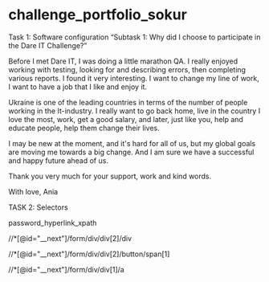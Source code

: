 # challenge_portfolio_sokur
 
Task 1: Software configuration
“Subtask 1: Why did I choose to participate in the Dare IT Challenge?”

Before I met Dare IT, I was doing a little marathon QA. I really enjoyed working with testing, looking for and describing errors, then completing various reports. I found it very interesting. I want to change my line of work, I want to have a job that I like and enjoy it. 

Ukraine is one of the leading countries in terms of the number of people working in the It-industry. I really want to go back home, live in the country I love the most, work, get a good salary, and later, just like you, help and educate people, help them change their lives. 

I may be new at the moment, and it's hard for all of us, but my global goals are moving me towards a big change. And I am sure we have a successful and happy future ahead of us.

Thank you very much for your support, work and kind words. 


With love,
Ania





TASK 2: Selectors

password_hyperlink_xpath

//*[@id="__next"]/form/div/div[2]/div

//*[@id="__next"]/form/div/div[2]/button/span[1]

//*[@id="__next"]/form/div/div[1]/a



 
